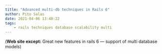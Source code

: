 ```yaml
---
title: "Advanced multi-db techniques in Rails 6"
author: Pito Salas
date: 2021-04-06 13:40:22
tags:
    - rails techniques database scalability multi
---
```


(**Web site except:** Great new features in rails 6 — support of multi database models) 
